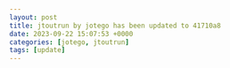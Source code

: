 ```yaml
---
layout: post
title: jtoutrun by jotego has been updated to 41710a8
date: 2023-09-22 15:07:53 +0000
categories: [jotego, jtoutrun]
tags: [update]
---
```


